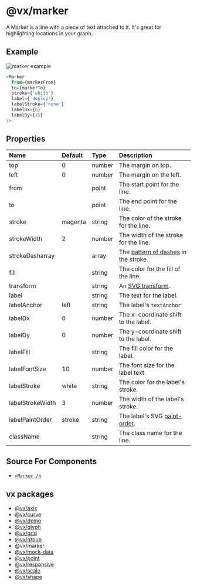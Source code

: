 # @vx/marker

A Marker is a line with a piece of text attached to it. It's great for highlighting locations in your graph.  

## Example

![marker example](http://i.imgur.com/vbW3Ysa.png)

``` js
<Marker
  from={markerFrom}
  to={markerTo}
  stroke={'white'}
  label={'deploy'}
  labelStroke={'none'}
  labelDx={6}
  labelDy={15}
/>
```

## Properties

|       Name       | Default  |  Type  |                                              Description                                               |
|:---------------- |:-------- |:------ |:------------------------------------------------------------------------------------------------------ |
| top              | 0        | number | The margin on top.                                                                                     |
| left             | 0        | number | The margin on the left.                                                                                |
| from             |          | point  | The start point for the line.                                                                          |
| to               |          | point  | The end point for the line.                                                                            |
| stroke           | magenta  | string | The color of the stroke for the line.                                                                  |
| strokeWidth      | 2        | number | The width of the stroke for the line.                                                                  |
| strokeDasharray  |          | array  | The [pattern of dashes](https://mzl.la/1l7EiTQ) in the stroke.                                         |
| fill             |          | string | The color for the fill of the line.                                                                    |
| transform        |          | string | An [SVG transform](https://developer.mozilla.org/en-US/docs/Web/SVG/Attribute/transform).              |
| label            |          | string | The text for the label.                                                                                |
| labelAnchor      | left     | string | The label's `textAnchor`                                                                               |
| labelDx          | 0        | number | The x-coordinate shift to the label.                                                                   |
| labelDy          | 0        | number | The y-coordinate shift to the label.                                                                   |
| labelFill        | <stroke> | string | The fill color for the label.                                                                          |
| labelFontSize    | 10       | number | The font size for the label text.                                                                      |
| labelStroke      | white    | string | The color for the label's stroke.                                                                      |
| labelStrokeWidth | 3        | number | The width of the label's stroke.                                                                       |
| labelPaintOrder  | stroke   | string | The label's SVG [paint-order](https://developer.mozilla.org/en-US/docs/Web/SVG/Attribute/paint-order). |
| className        |          | string | The class name for the line.                                                                           |

## Source For Components

+ [`<Marker />`](https://github.com/hshoff/vx/blob/master/packages/vx-marker/src/markers/Marker.js)

## vx packages

- [@vx/axis](https://github.com/hshoff/vx/tree/master/packages/vx-axis)
- [@vx/curve](https://github.com/hshoff/vx/tree/master/packages/vx-curve)
- [@vx/demo](https://github.com/hshoff/vx/tree/master/packages/vx-demo)
- [@vx/glyph](https://github.com/hshoff/vx/tree/master/packages/vx-glyph)
- [@vx/grid](https://github.com/hshoff/vx/tree/master/packages/vx-grid)
- [@vx/group](https://github.com/hshoff/vx/tree/master/packages/vx-group)
- @vx/marker
- [@vx/mock-data](https://github.com/hshoff/vx/tree/master/packages/vx-mock-data)
- [@vx/point](https://github.com/hshoff/vx/tree/master/packages/vx-point)
- [@vx/responsive](https://github.com/hshoff/vx/tree/master/packages/vx-responsive)
- [@vx/scale](https://github.com/hshoff/vx/tree/master/packages/vx-scale)
- [@vx/shape](https://github.com/hshoff/vx/tree/master/packages/vx-shape)
